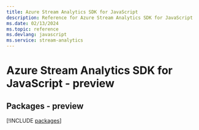 ```yaml
---
title: Azure Stream Analytics SDK for JavaScript
description: Reference for Azure Stream Analytics SDK for JavaScript
ms.date: 02/13/2024
ms.topic: reference
ms.devlang: javascript
ms.service: stream-analytics
---
```

# Azure Stream Analytics SDK for JavaScript - preview
## Packages - preview
[!INCLUDE [packages](stream-analytics-index.md)]